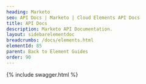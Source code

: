 ```yaml
---
heading: Marketo
seo: API Docs | Marketo | Cloud Elements API Docs
title: API Docs
description: Marketo API Documentation.
layout: sidebarelementdoc
breadcrumbs: /docs/elements.html
elementId: 85
parent: Back to Element Guides
order: 90
---
```


{% include swagger.html %}
